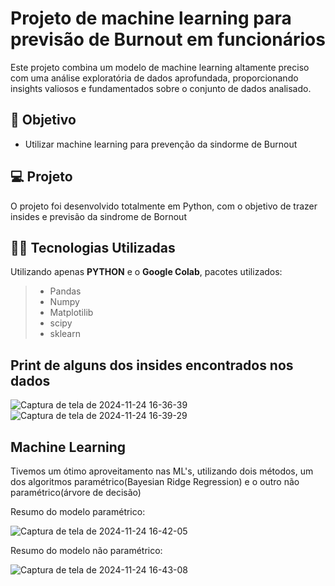 # Projeto de machine learning para previsão de Burnout em funcionários
Este projeto combina um modelo de machine learning altamente preciso com uma análise exploratória de dados aprofundada, proporcionando insights valiosos e fundamentados sobre o conjunto de dados analisado.


## 🔧 Objetivo

- Utilizar machine learning para prevenção da sindorme de Burnout

## 💻 Projeto
O projeto foi desenvolvido totalmente em Python, com o objetivo de trazer insides e previsão da sindrome de Bornout

## 👨‍💻 Tecnologias Utilizadas

Utilizando apenas **PYTHON** e o **Google Colab**, pacotes utilizados:
> - Pandas
> - Numpy
> - Matplotilib
> - scipy
> - sklearn


## Print de alguns dos insides encontrados nos dados
![Captura de tela de 2024-11-24 16-36-39](https://github.com/user-attachments/assets/1fb99d74-a350-494e-87ea-ce90298b18e5)
![Captura de tela de 2024-11-24 16-39-29](https://github.com/user-attachments/assets/944c009c-ed9a-4b21-95de-63d9fc98aa34)

## Machine Learning

Tivemos um ótimo aproveitamento nas ML's, utilizando dois métodos, um dos algoritmos paramétrico(Bayesian Ridge Regression) 
e o outro não paramétrico(árvore de decisão)

Resumo do modelo paramétrico:

![Captura de tela de 2024-11-24 16-42-05](https://github.com/user-attachments/assets/1246970e-81bb-4872-8989-4315df7215c2)

Resumo do modelo não paramétrico:

![Captura de tela de 2024-11-24 16-43-08](https://github.com/user-attachments/assets/0e4d7cc9-ab3c-4e2a-b502-0e336418053d)








